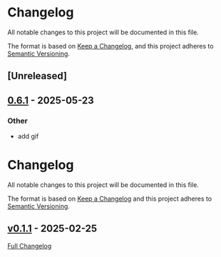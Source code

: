 # Changelog

All notable changes to this project will be documented in this file.

The format is based on [Keep a Changelog](https://keepachangelog.com/en/1.0.0/),
and this project adheres to [Semantic Versioning](https://semver.org/spec/v2.0.0.html).

## [Unreleased]

## [0.6.1](https://github.com/NQMVD/needs/compare/v0.6.0...v0.6.1) - 2025-05-23

### Other

- add gif
<!-- markdownlint-disable MD024 -->
# Changelog

All notable changes to this project will be documented in this file.

The format is based on [Keep a Changelog](http://keepachangelog.com/en/1.0.0/) and this project adheres to [Semantic Versioning](http://semver.org).

## [v0.1.1](https://github.com/NQMVD/needs/tree/v0.1.1) - 2025-02-25

[Full Changelog](https://github.com/NQMVD/needs/compare/612356c037268ce13c0c76eb10ffab795b4196dc...v0.1.1)

